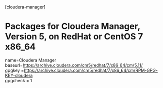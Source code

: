 [cloudera-manager]
# Packages for Cloudera Manager, Version 5, on RedHat or CentOS 7 x86_64             
name=Cloudera Manager
baseurl=https://archive.cloudera.com/cm5/redhat/7/x86_64/cm/5.11/
gpgkey =https://archive.cloudera.com/cm5/redhat/7/x86_64/cm/RPM-GPG-KEY-cloudera    
gpgcheck = 1
